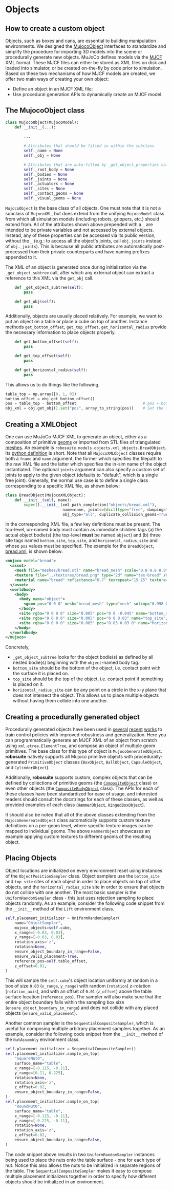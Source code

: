 # Objects

## How to create a custom object
Objects, such as boxes and cans, are essential to building manipulation environments. We designed the [MujocoObject](../../../robosuite/models/objects/objects.py) interfaces to standardize and simplify the procedure for importing 3D models into the scene or procedurally generate new objects. MuJoCo defines models via the [MJCF](http://www.mujoco.org/book/modeling.html) XML format. These MJCF files can either be stored as XML files on disk and loaded into simulator, or be created on-the-fly by code prior to simulation. Based on these two mechanisms of how MJCF models are created, we offer two main ways of creating your own object:

* Define an object in an MJCF XML file;
* Use procedural generation APIs to dynamically create an MJCF model.

## The MujocoObject class
```python
class MujocoObject(MujocoModel):
    def __init__(...):
        
        ...

        # Attributes that should be filled in within the subclass
        self._name = None
        self._obj = None

        # Attributes that are auto-filled by _get_object_properties call
        self._root_body = None
        self._bodies = None
        self._joints = None
        self._actuators = None
        self._sites = None
        self._contact_geoms = None
        self._visual_geoms = None
```
`MujocoObject` is the base class of all objects. One must note that it is not a subclass of `MujocoXML`, but does extend from the unifying `MujocoModel` class from which all simulation models (including robots, grippers, etc.) should extend from. All of the attributes shown above prepended with a `_` are intended to be private variables and not accessed by external objects. Instead, any of these properties can be accessed via its public version, without the `_` (e.g.: to access all the object's joints, call `obj.joints` instead of `obj._joints`). This is because all public attributes are automatically post-processed from their private counterparts and have naming prefixes appended to it.

The XML of an object is generated once during initialization via the `_get_object_subtree` call, after which any external object can extract a reference to this XML via the `get_obj` call.
```python
    def _get_object_subtree(self):
        pass

    def get_obj(self):
        pass
```

Additionally, objects are usually placed relatively. For example, we want to put an object on a table or place a cube on top of another. Instance methods `get_bottom_offset`, `get_top_offset`, `get_horizontal_radius` provide the necessary information to place objects properly. 
```python
    def get_bottom_offset(self):
        pass

    def get_top_offset(self):
        pass

    def get_horizontal_radius(self):
        pass
```
This allows us to do things like the following.
```python
table_top = np.array([0, 1, 0])
bottom_offset = obj.get_bottom_offset()
pos = table_top - bottom_offset                             # pos + bottom_offset = table_top
obj_xml = obj.get_obj().set("pos", array_to_string(pos))    # Set the top-level body of this object
```

## Creating a XMLObject
One can use MuJoCo MJCF XML to generate an object, either as a composition of primitive [geoms](http://mujoco.org/book/modeling.html#geom) or imported from STL files of triangulated [meshes](http://www.mujoco.org/book/modeling.html#mesh). An example is `robosuite.models.objects.xml_objects.BreadObject`. Its [python definition](../../../robosuite/models/objects/xml_objects.py#L41) is short. Note that all `MujocoXMLObject` classes require both a `fname` and `name` argument, the former which specifies the filepath to the raw XML file and the latter which specifies the in-sim name of the object instantiated. The optional `joints` argument can also specify a custom set of joints to apply to the given object (defaults to "default", which is a single free joint). Generally, the normal use case is to define a single class corresponding to a specific XML file, as shown below:
```python
class BreadObject(MujocoXMLObject):
    def __init__(self, name):
        super().__init__(xml_path_completion("objects/bread.xml"),
                         name=name, joints=[dict(type="free", damping="0.0005")],
                         obj_type="all", duplicate_collision_geoms=True)
```

In the corresponding XML file, a few key definitions must be present. The top-level, un-named body must contain as immediate children tags (a) the actual object bodie(s) (the top-level **must** be named `object`) and (b) three site tags named `bottom_site`, `top_site`, and `horizontal_radius_site` and whose `pos` values must be specified. The example for the `BreadObject`, [bread.xml](../robosuite/models/assets/objects/bread.xml), is shown below:
```xml
<mujoco model="bread">
  <asset>
    <mesh file="meshes/bread.stl" name="bread_mesh" scale="0.8 0.8 0.8"/>
    <texture file="../textures/bread.png" type="2d" name="tex-bread" />
    <material name="bread" reflectance="0.7" texrepeat="15 15" texture="tex-bread" texuniform="true"/>
  </asset>
  <worldbody>
    <body>
      <body name="object">
        <geom pos="0 0 0" mesh="bread_mesh" type="mesh" solimp="0.998 0.998 0.001" solref="0.001 1" density="50" friction="0.95 0.3 0.1"  material="bread" group="0" condim="4"/>
      </body>
      <site rgba="0 0 0 0" size="0.005" pos="0 0 -0.045" name="bottom_site"/>
      <site rgba="0 0 0 0" size="0.005" pos="0 0 0.03" name="top_site"/>
      <site rgba="0 0 0 0" size="0.005" pos="0.03 0.03 0" name="horizontal_radius_site"/>
    </body>
  </worldbody>
</mujoco>
```
Concretely,
* `_get_object_subtree` looks for the object bodie(s) as defined by all nested bodie(s) beginning with the `object`-named body tag.
* `bottom_site` should be the bottom of the object, i.e. contact point with the surface it is placed on.
* `top_site` should be the top of the object, i.e. contact point if something is placed on it.
* `horizontal_radius_site` can be any point on a circle in the x-y plane that does not intersect the object. This allows us to place multiple objects without having them collide into one another.

## Creating a procedurally generated object
Procedurally generated objects have been used in [several](https://arxiv.org/abs/1802.09564) [recent](https://arxiv.org/abs/1806.09266) [works](https://arxiv.org/abs/1709.07857) to train control policies with improved robustness and generalization. Here you can programmatically generate an MJCF XML of an object from scratch using `xml.etree.ElementTree`, and compose an object of multiple geom primitives. The base class for this type of object is `MujocoGeneratedObject`.
**robosuite** natively supports all Mujoco primitive objects with procedurally-generated `PrimitiveObject` classes (`BoxObject`, `BallObject`, `CapsuleObject`, and `CylinderObject`).

Additionally, **robosuite** supports custom, complex objects that can be defined by collections of primitive geoms (the [`CompositeObject`](../../../robosuite/models/objects/generated_objects.py#L257) class) or even other objects (the [`CompositeBodyObject`](../../../robosuite/models/objects/generated_objects.py#L10) class). The APIs for each of these classes have been standardized for ease of usage, and interested readers should consult the docstrings for each of these classes, as well as provided examples of each class ([`HammerObject`](../../../robosuite/models/objects/composite/hammer.py), [`HingedBoxObject`](../../../robosuite/models/objects/composite_body/hinged_box.py)).

It should also be noted that all of the above classes extending from the `MujocoGenereatedObject` class automatically supports custom texture definitions on a per-geom level, where specific texture images can be mapped to individual geoms. The above `HammerObject` showcases an example applying custom textures to different geoms of the resulting object.

## Placing Objects

Object locations are initialized on every environment reset using instances of the `ObjectPositionSampler` class. Object samplers use the `bottom_site` and `top_site` sites of each object in order to place objects on top of other objects, and the `horizontal_radius_site` site in order to ensure that objects do not collide with one another. The most basic sampler is the `UniformRandomSampler` class - this just uses rejection sampling to place objects randomly. As an example, consider the following code snippet from the `__init__` method of the `Lift` environment class.

```python
self.placement_initializer = UniformRandomSampler(
    name="ObjectSampler",
    mujoco_objects=self.cube,
    x_range=[-0.03, 0.03],
    y_range=[-0.03, 0.03],
    rotation_axis='z',
    rotation=None,
    ensure_object_boundary_in_range=False,
    ensure_valid_placement=True,
    reference_pos=self.table_offset,
    z_offset=0.01,
)
```

This will sample the `self.cube`'s object location uniformly at random in a box of size `0.03` (`x_range`, `y_range`) with random (`rotation`) z-rotation (`rotation_axis`), and with an offset of `0.01` (`z_offset`) above the table surface location (`reference_pos`). The sampler will also make sure that the entire object boundary falls within the sampling box size (`ensure_object_boundary_in_range`) and does not collide with any placed objects (`ensure_valid_placement`).

Another common sampler is the `SequentialCompositeSampler`, which is useful for composing multiple arbitrary placement samplers together. As an example, consider the following code snippet from the `__init__` method of the `NutAssembly` environment class. 

```python
self.placement_initializer = SequentialCompositeSampler()
self.placement_initializer.sample_on_top(
    "SquareNut0",
    surface_name="table",
    x_range=[-0.115, -0.11],
    y_range=[0.11, 0.225],
    rotation=None,
    rotation_axis='z',
    z_offset=0.02,
    ensure_object_boundary_in_range=False,
)
self.placement_initializer.sample_on_top(
    "RoundNut0",
    surface_name="table",
    x_range=[-0.115, -0.11],
    y_range=[-0.225, -0.11],
    rotation=None,
    rotation_axis='z',
    z_offset=0.02,
    ensure_object_boundary_in_range=False,
)
```

The code snippet above results in two `UniformRandomSampler` instances being used to place the nuts onto the table surface - one for each type of nut. Notice this also allows the nuts to be initialized in separate regions of the table. The `SequentialCompositeSampler` makes it easy to compose multiple placement initializers together in order to specify how different objects should be initialized in an environment.